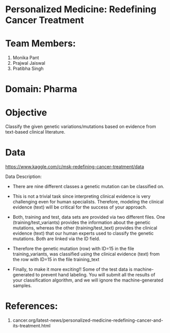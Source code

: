 # Personalized Medicine: Redefining Cancer Treatment

# Team Members:
1. Monika Pant
2. Prajwal Jaiswal
3. Pratibha Singh
  
# Domain: Pharma
  
# Objective
Classify the given genetic variations/mutations based on evidence from text-based clinical literature.

# Data
https://www.kaggle.com/c/msk-redefining-cancer-treatment/data


Data Description:

* There are nine different classes a genetic mutation can be classified on.

* This is not a trivial task since interpreting clinical evidence is very challenging even for human specialists. Therefore, modeling the clinical evidence (text)          will be critical for the success of your approach.

* Both, training and test, data sets are provided via two different files. One (training/test_variants) provides the information about the genetic mutations, whereas the other (training/test_text) provides the clinical evidence (text) that our human experts used to classify the genetic mutations. Both are linked via the ID field.

* Therefore the genetic mutation (row) with ID=15 in the file training_variants, was classified using the clinical evidence (text) from the row with ID=15 in the file training_text

* Finally, to make it more exciting!! Some of the test data is machine-generated to prevent hand labeling. You will submit all the results of your classification algorithm, and we will ignore the machine-generated samples. 

# References:
1. cancer.org/latest-news/personalized-medicine-redefining-cancer-and-its-treatment.html




